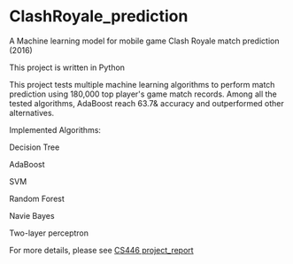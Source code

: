 # ClashRoyale_prediction
A Machine learning model for mobile game Clash Royale match prediction (2016)

This project is written in Python

This project tests multiple machine learning algorithms to perform match prediction using 180,000 top player's game match records. Among all the tested algorithms, AdaBoost reach 63.7& accuracy and outperformed other alternatives. 

Implemented Algorithms:

Decision Tree

AdaBoost

SVM

Random Forest

Navie Bayes

Two-layer perceptron

For more details, please see [CS446 project_report](446finalProjectReport.pdf)
